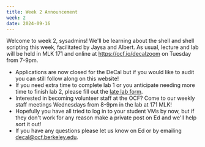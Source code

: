 ```yaml
---
title: Week 2 Announcement
week: 2
date: 2024-09-16
---
```


Welcome to week 2, sysadmins! We'll be learning about the shell and shell scripting this week, facilitated by Jaysa and Albert. As usual, lecture and lab will be held in MLK 171 and online at https://ocf.io/decalzoom on Tuesday from 7-9pm.

- Applications are now closed for the DeCal but if you would like to audit you can still follow along on this website!
- If you need extra time to complete lab 1 or you anticipate needing more time to finish lab 2, please fill out the [late lab form](/latelab).
- Interested in becoming volunteer staff at the OCF? Come to our weekly staff meetings Wednesdays from 8-9pm in the lab at 171 MLK!
- Hopefully you have all tried to log in to your student VMs by now, but if they don't work for any reason make a private post on Ed and we'll help sort it out!
- If you have any questions please let us know on Ed or by emailing [decal@ocf.berkeley.edu](mailto:decal@ocf.berkeley.edu).
